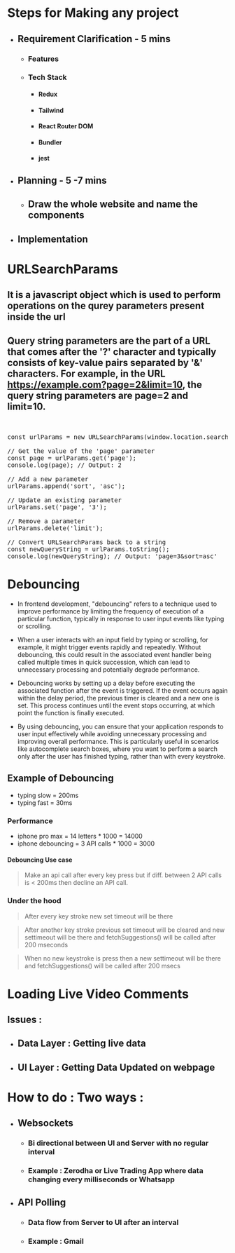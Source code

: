 # Steps for Making any project
- ## Requirement Clarification - 5 mins
  - ### Features
  - ### Tech Stack
    - #### Redux
    - #### Tailwind
    - #### React Router DOM
    - #### Bundler
    - #### jest  
- ## Planning - 5 -7 mins
  - ## Draw the whole website and name the components 
- ## Implementation




# URLSearchParams
## It is a javascript object which is used to perform operations on the qurey parameters present inside the url
## Query string parameters are the part of a URL that comes after the '?' character and typically consists of key-value pairs separated by '&' characters. For example, in the URL https://example.com?page=2&limit=10, the query string parameters are page=2 and limit=10.

<pre>


const urlParams = new URLSearchParams(window.location.search);

// Get the value of the 'page' parameter
const page = urlParams.get('page');
console.log(page); // Output: 2

// Add a new parameter
urlParams.append('sort', 'asc');

// Update an existing parameter
urlParams.set('page', '3');

// Remove a parameter
urlParams.delete('limit');

// Convert URLSearchParams back to a string
const newQueryString = urlParams.toString();
console.log(newQueryString); // Output: 'page=3&sort=asc'
</pre>


# Debouncing
- In frontend development, "debouncing" refers to a technique used to improve performance by limiting the frequency of execution of a particular function, typically in response to user input events like typing or scrolling.

- When a user interacts with an input field by typing or scrolling, for example, it might trigger events rapidly and repeatedly. Without debouncing, this could result in the associated event handler being called multiple times in quick succession, which can lead to unnecessary processing and potentially degrade performance.

- Debouncing works by setting up a delay before executing the associated function after the event is triggered. If the event occurs again within the delay period, the previous timer is cleared and a new one is set. This process continues until the event stops occurring, at which point the function is finally executed.

- By using debouncing, you can ensure that your application responds to user input effectively while avoiding unnecessary processing and improving overall performance. This is particularly useful in scenarios like autocomplete search boxes, where you want to perform a search only after the user has finished typing, rather than with every keystroke.


## Example of Debouncing
- typing slow = 200ms
- typing fast = 30ms

### Performance
- iphone pro max = 14 letters * 1000 = 14000
- iphone debouncing = 3 API calls * 1000 = 3000

#### Debouncing Use case
> Make an api call after every key press but if diff. between 2 API calls is < 200ms then decline an API call.

### Under the hood
>After every key stroke
new set timeout will be there 

>After another key stroke
previous set timeout will be cleared and 
new settimeout will be there and fetchSuggestions() will be called after 200 mseconds

>When no new keystroke is press then a new settimeout will be there and fetchSuggestions() will be called after 200 msecs




# Loading Live Video Comments
## Issues :
- ## Data Layer : Getting live data
- ## UI Layer : Getting Data Updated on webpage


# How to do : Two ways :
- ## Websockets 
   - ### Bi directional between UI and Server with no regular interval
   - ### Example : Zerodha or Live Trading App where data changing every milliseconds or Whatsapp
-  ## API Polling
   - ### Data flow from Server to UI after an interval
   - ### Example : Gmail

